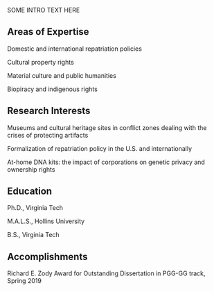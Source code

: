 SOME INTRO TEXT HERE

## Areas of Expertise

Domestic and international repatriation policies

Cultural property rights

Material culture and public humanities

Biopiracy and indigenous rights

## Research Interests

Museums and cultural heritage sites in conflict zones dealing with the crises of protecting artifacts

Formalization of repatriation policy in the U.S. and internationally

At-home DNA kits: the impact of corporations on genetic privacy and ownership rights

## Education

Ph.D., Virginia Tech

M.A.L.S., Hollins University

B.S., Virginia Tech


## Accomplishments

Richard E. Zody Award for Outstanding Dissertation in PGG-GG track, Spring 2019



